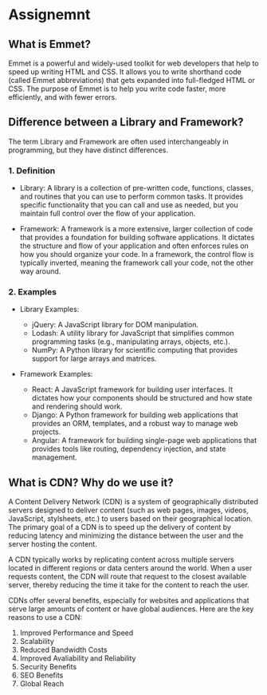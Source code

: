 # Assignemnt

## What is Emmet?
Emmet is a powerful and widely-used toolkit for web developers that help to speed up writing HTML and CSS. It allows you to write shorthand code (called Emmet abbreviations) that gets expanded into full-fledged HTML or CSS. The purpose of Emmet is to help you write code faster, more efficiently, and with fewer errors.

## Difference between a Library and Framework?
The term Library and Framework are often used interchangeably in programming, but they have distinct differences.

### 1. Definition
  - Library: A library is a collection of pre-written code, functions, classes, and routines that you can use to perform common tasks. It provides specific functionality that you can call and use as needed, but you maintain full control over the flow of your application.

  - Framework: A framework is a more extensive, larger collection of code that provides a foundation for building software applications. It dictates the structure and flow of your application and often enforces rules on how you should organize your code. In a framework, the control flow is typically inverted, meaning the framework call your code, not the other way around.

### 2. Examples

  - Library Examples:
    - jQuery: A JavaScript library for DOM manipulation.
    - Lodash: A utility library for JavaScript that simplifies common programming tasks (e.g., manipulating arrays, objects, etc.).
    - NumPy: A Python library for scientific computing that provides support for large arrays and matrices.

  - Framework Examples:
    - React: A JavaScript framework for building user interfaces. It dictates how your components should be structured and how state and rendering should work.
    - Django: A Python framework for building web applications that provides an ORM, templates, and a robust way to manage web projects.
    - Angular: A framework for building single-page web applications that provides tools like routing, dependency injection, and state management.


##  What is CDN? Why do we use it?
A Content Delivery Network (CDN) is a system of geographically distributed servers designed to deliver content (such as web pages, images, videos, JavaScript, stylsheets, etc.) to users based on their geographical location. The primary goal of a CDN is to speed up the delivery of content by reducing latency and minimizing the distance between the user and the server hosting the content.

A CDN typically works by replicating content across multiple servers located in different regions or data centers around the world. When a user requests content, the CDN will route that request to the closest available server, thereby reducing the time it take for the content to reach the user.

CDNs offer several benefits, especially for websites and applications that serve large amounts of content or have global audiences. Here are the key reasons to use a CDN:
1. Improved Performance and Speed
2. Scalability
3. Reduced Bandwidth Costs
4. Improved Avaliability and Reliability 
5. Security Benefits
6. SEO Benefits
7. Global Reach